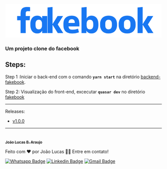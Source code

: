 ![alt text](https://github.com/JohnnyDeBoas/FakeBook/blob/master/fakebook/src/assets/logo.png)
### Um projeto clone do facebook

## Steps:

Step 1 :Iniciar o back-end com o comando **`yarn start`** na diretório [backend-fakebook](https://github.com/JohnnyDeBoas/FakeBook/tree/master/backend-fakebook "backend-fakebook").

Step 2: Visualização do front-end, excecutar **`quasar dev`** no diretório [fakebook](https://github.com/JohnnyDeBoas/FakeBook/tree/master/fakebook "fakebook")


------------

Releases:

- [v1.0.0](https://github.com/JohnnyDeBoas/FakeBook/releases/tag/v1.0.0 "v1.0.0")

------------



<a href="https://github.com/JohnnyDeBoas">
 <img style="border-radius: 50%;" src="https://user-images.githubusercontent.com/86363103/145708244-945873dd-bd8a-4281-ba30-090f71f7983c.jpg" width="100px;" alt=""/>
 <br />
 <sub><b>João Lucas B. Araujo</b></sub></a>


Feito com ❤️ por João Lucas 👋🏽 Entre em contato!

[![Whatsapp Badge](https://img.shields.io/badge/-Conversar-12D03D?style=flat-square&labelColor=12D03D&logo=WhatsApp&logoColor=white&link=https://api.whatsapp.com/send?phone=5512997957774&text=)](https://api.whatsapp.com/send?phone=5512997957774&text=) [![Linkedin Badge](https://img.shields.io/badge/-João-blue?style=flat-square&logo=Linkedin&logoColor=white&link=https://www.linkedin.com/in/joao-lucas-araujo-b0526a191/)](https://www.linkedin.com/in/joao-lucas-araujo-b0526a191/) 
[![Gmail Badge](https://img.shields.io/badge/-johnnydeboas@gmail.com-c14438?style=flat-square&logo=Gmail&logoColor=white&link=mailto:johnnydeboas@gmail.com)](mailto:johnnydeboas@gmail.com)
